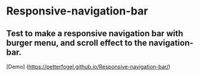 # Responsive-navigation-bar
## Test to make a responsive navigation bar with burger menu, and scroll effect to the navigation-bar.
[Demo] (https://petterfogel.github.io/Responsive-navigation-bar/)
